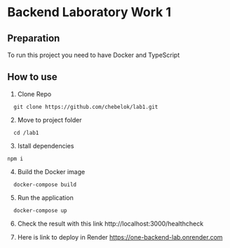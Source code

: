# Backend Laboratory Work 1

## Preparation
To run this project you need to have Docker and TypeScript

## How to use

1. Clone Repo
```
  git clone https://github.com/chebelok/lab1.git
```
2. Move to project folder
```
  cd /lab1
```
3. Istall dependencies
```
npm i
```
4. Build the Docker image
```
  docker-compose build
```
5. Run the application
```
  docker-compose up
```
6. Check the result with this link
  http://localhost:3000/healthcheck

7. Here is link to deploy in Render
  https://one-backend-lab.onrender.com